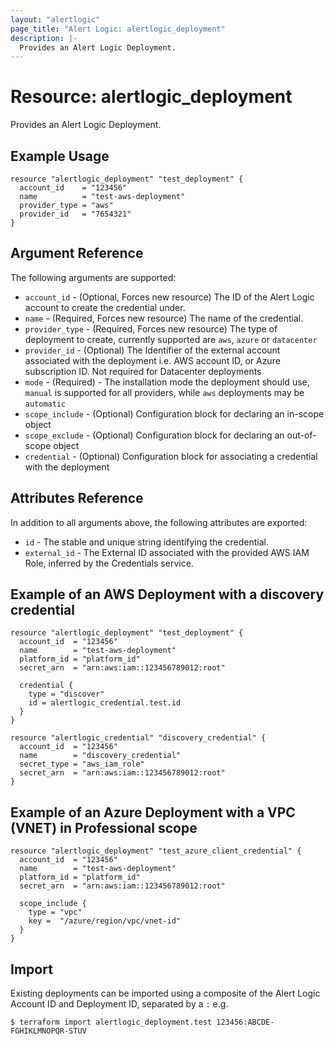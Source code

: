 ```yaml
---
layout: "alertlogic"
page_title: "Alert Logic: alertlogic_deployment"
description: |-
  Provides an Alert Logic Deployment.
---
```


# Resource: alertlogic_deployment

Provides an Alert Logic Deployment.

## Example Usage

```hcl
resource "alertlogic_deployment" "test_deployment" {
  account_id  	= "123456"
  name        	= "test-aws-deployment"
  provider_type = "aws" 
  provider_id 	= "7654321" 
}
```

## Argument Reference

The following arguments are supported:

* `account_id` - (Optional, Forces new resource) The ID of the Alert Logic account to create the credential under.
* `name` - (Required, Forces new resource) The name of the credential.
* `provider_type` - (Required, Forces new resource) The type of deployment to create, currently supported are `aws`, `azure` or `datacenter`
* `provider_id` - (Optional) The Identifier of the external account associated with the deployment i.e. AWS account ID, or Azure subscription ID. Not required for Datacenter deployments
* `mode` - (Required) - The installation mode the deployment should use, `manual` is supported for all providers, while `aws` deployments may be `automatic`
* `scope_include` - (Optional) Configuration block for declaring an in-scope object
* `scope_exclude` - (Optional) Configuration block for declaring an out-of-scope object
* `credential` - (Optional) Configuration block for associating a credential with the deployment

## Attributes Reference

In addition to all arguments above, the following attributes are exported:

* `id` - The stable and unique string identifying the credential.
* `external_id` - The External ID associated with the provided AWS IAM Role, inferred by the Credentials service.


## Example of an AWS Deployment with a discovery credential

```hcl
resource "alertlogic_deployment" "test_deployment" {
  account_id  = "123456"
  name        = "test-aws-deployment"
  platform_id = "platform_id"
  secret_arn  = "arn:aws:iam::123456789012:root"
  
  credential {
  	type = "discover"
  	id = alertlogic_credential.test.id
  }
}

resource "alertlogic_credential" "discovery_credential" {
  account_id  = "123456" 
  name		  = "discovery_credential"
  secret_type = "aws_iam_role"
  secret_arn  = "arn:aws:iam::123456789012:root"
}
```

## Example of an Azure Deployment with a VPC (VNET) in Professional scope

```hcl
resource "alertlogic_deployment" "test_azure_client_credential" {
  account_id  = "123456"
  name        = "test-aws-deployment"
  platform_id = "platform_id"
  secret_arn  = "arn:aws:iam::123456789012:root"
  
  scope_include {
  	type = "vpc"
  	key =  "/azure/region/vpc/vnet-id"
  }
}
```

## Import

Existing deployments can be imported using a composite of the Alert Logic Account ID and Deployment ID, separated by a `:` e.g.

```
$ terraform import alertlogic_deployment.test 123456:ABCDE-FGHIKLMNOPQR-STUV
```
